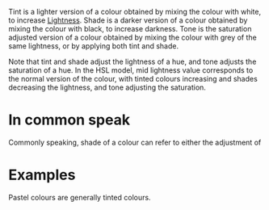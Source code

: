 Tint is a lighter version of a colour obtained by mixing the colour with white, to increase [Lightness](lightness.md).
Shade is a darker version of a colour obtained by mixing the colour with black, to increase darkness.
Tone is the saturation adjusted version of a colour obtained by mixing the colour with grey of the same lightness, or by applying both tint and shade.

Note that tint and shade adjust the lightness of a hue, and tone adjusts the saturation of a hue.
In the HSL model, mid lightness value corresponds to the normal version of the colour, with tinted colours increasing and shades decreasing the lightness, and tone adjusting the saturation.

# In common speak
Commonly speaking, shade of a colour can refer to either the adjustment of 

# Examples
Pastel colours are generally tinted colours.